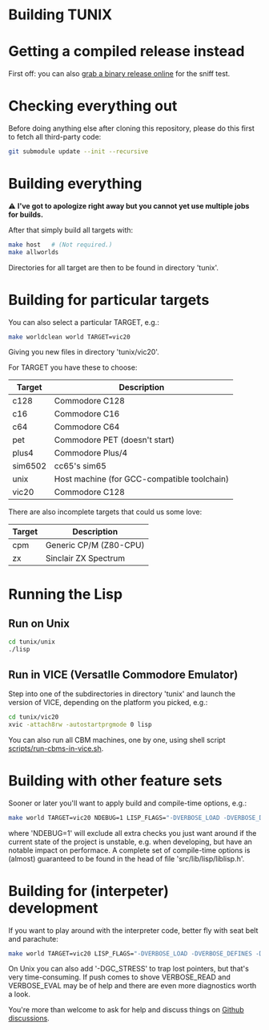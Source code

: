 Building TUNIX
==============

# Getting a compiled release instead

First off: you can also
[grab a binary release online](https://github.com/SvenMichaelKlose/tunix/releases)
for the sniff test.

# Checking everything out

Before doing anything else after cloning this repository,
please do this first to fetch all third-party code:

~~~sh
git submodule update --init --recursive
~~~

# Building everything

⚠️ **I've got to apologize right away but you cannot
yet use multiple jobs for builds.**

After that simply build all targets with:

~~~sh
make host   # (Not required.)
make allworlds
~~~

Directories for all target are then to be found in
directory 'tunix'.

# Building for particular targets

You can also select a particular TARGET, e.g.:

~~~sh
make worldclean world TARGET=vic20
~~~

Giving you new files in directory 'tunix/vic20'.

For TARGET you have these to choose:

| Target   | Description                                 |
|----------|---------------------------------------------|
| c128     | Commodore C128                              |
| c16      | Commodore C16                               |
| c64      | Commodore C64                               |
| pet      | Commodore PET (doesn't start)               |
| plus4    | Commodore Plus/4                            |
| sim6502  | cc65's sim65                                |
| unix     | Host machine (for GCC-compatible toolchain) |
| vic20    | Commodore C128                              |

There are also incomplete targets that could us some love:

| Target   | Description                   |
|----------|-------------------------------|
| cpm      | Generic CP/M (Z80-CPU)        |
| zx       | Sinclair ZX Spectrum          |

# Running the Lisp

## Run on Unix

~~~sh
cd tunix/unix
./lisp
~~~

## Run in VICE (VersatIle Commodore Emulator)

Step into one of the subdirectories in directory 'tunix'
and launch the version of VICE, depending on the platform
you picked, e.g.:

~~~sh
cd tunix/vic20
xvic -attach8rw -autostartprgmode 0 lisp
~~~

You can also run all CBM machines, one by one, using shell
script
[scripts/run-cbms-in-vice.sh](scripts/run-cbms-in-vice.sh).

# Building with other feature sets

Sooner or later you'll want to apply build and compile-time
options, e.g.:

~~~sh
make world TARGET=vic20 NDEBUG=1 LISP_FLAGS="-DVERBOSE_LOAD -DVERBOSE_DEFINES"
~~~

where 'NDEBUG=1' will exclude all extra checks you just want
around if the current state of the project is unstable, e.g.
when developing, but have an notable impact on performace.
A complete set of compile-time options is (almost)
guaranteed to be found in the head of file
'src/lib/lisp/liblisp.h'.

# Building for (interpeter) development

If you want to play around with the interpreter code, better
fly with seat belt and parachute:

~~~sh
make world TARGET=vic20 LISP_FLAGS="-DVERBOSE_LOAD -DVERBOSE_DEFINES -DVERBOSE_GC -DTEST -DCHECK_OBJ_POINTERS -DTEST -DPARANOID -DGCSTACK_OVERFLOW_CHECKS -DGCSTACK_UNDERFLOW_CHECKS -DTAGSTACK_OVERFLOW_CHECKS -DTAGSTACK_UNDERFLOW_CHECKS"
~~~

On Unix you can also add '-DGC\_STRESS' to trap lost
pointers, but that's very time-consuming.
If push comes to shove VERBOSE\_READ and VERBOSE\_EVAL
may be of help and there are even more diagnostics worth
a look.

You're more than welcome to ask for help and discuss things
on
[Github discussions](https://github.com/SvenMichaelKlose/tunix/discussions).
